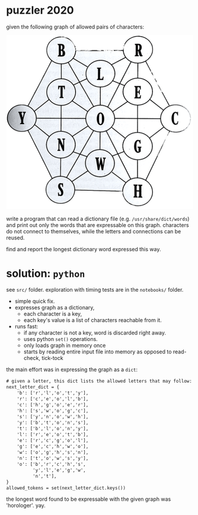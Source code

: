 # puzzler 2020

given the following graph of allowed pairs of characters:

![connected graph of allowed pairs of characters](img/puzzler.png)

write a program that can read a dictionary file (e.g. `/usr/share/dict/words`) and print out only the words that are expressable on this graph. characters do not connect to themselves, while the letters and connections can be reused.

find and report the longest dictionary word expressed this way.

# solution: `python`
see `src/` folder. exploration with timing tests are in the `notebooks/` folder.

- simple quick fix.
- expresses graph as a dictionary, 
	+ each character is a key, 
	+ each key's value is a list of characters reachable from it.
- runs fast:
	+ if any character is not a key, word is discarded right away.
	+ uses python `set()` operations.
	+ only loads graph in memory once
	+ starts by reading entire input file into memory as opposed to read-check, tick-tock
 	
the main effort was in expressing the graph as a `dict`:

```
# given a letter, this dict lists the allowed letters that may follow:
next_letter_dict = {
    'b': ['r','l','o','t','y'],
    'r': ['c','e','o','l','b'],
    'c': ['h','g','o','e','r'],
    'h': ['s','w','o','g','c'],
    's': ['y','n','o','w','h'],
    'y': ['b','t','o','n','s'],
    't': ['b','l','o','n','y'],
    'l': ['r','e','o','t','b'],
    'e': ['r','c','g','o','l'],
    'g': ['e','c','h','w','o'],
    'w': ['o','g','h','s','n'],
    'n': ['t','o','w','s','y'],
    'o': ['b','r','c','h','s', 
          'y','l','e','g','w', 
          'n','t'],
}
allowed_tokens = set(next_letter_dict.keys())

```

the longest word found to be expressable with the given graph was 'horologer'. yay.
